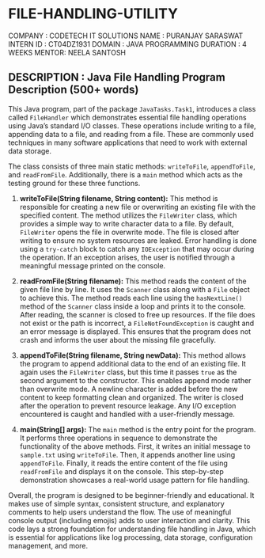 # FILE-HANDLING-UTILITY
COMPANY : CODETECH IT SOLUTIONS
NAME : PURANJAY SARASWAT
INTERN ID : CT04DZ1931
DOMAIN : JAVA PROGRAMMING 
DURATION : 4 WEEKS
MENTOR: NEELA SANTOSH

DESCRIPTION : Java File Handling Program Description (500+ words)
---------------------------------------------------

This Java program, part of the package `JavaTasks.Task1`, introduces a class called `FileHandler` which demonstrates essential file handling operations using Java’s standard I/O classes. These operations include writing to a file, appending data to a file, and reading from a file. These are commonly used techniques in many software applications that need to work with external data storage.

The class consists of three main static methods: `writeToFile`, `appendToFile`, and `readFromFile`. Additionally, there is a `main` method which acts as the testing ground for these three functions.

1. **writeToFile(String filename, String content):**
   This method is responsible for creating a new file or overwriting an existing file with the specified content. The method utilizes the `FileWriter` class, which provides a simple way to write character data to a file. By default, `FileWriter` opens the file in overwrite mode. The file is closed after writing to ensure no system resources are leaked. Error handling is done using a `try-catch` block to catch any `IOException` that may occur during the operation. If an exception arises, the user is notified through a meaningful message printed on the console.

2. **readFromFile(String filename):**
   This method reads the content of the given file line by line. It uses the `Scanner` class along with a `File` object to achieve this. The method reads each line using the `hasNextLine()` method of the `Scanner` class inside a loop and prints it to the console. After reading, the scanner is closed to free up resources. If the file does not exist or the path is incorrect, a `FileNotFoundException` is caught and an error message is displayed. This ensures that the program does not crash and informs the user about the missing file gracefully.

3. **appendToFile(String filename, String newData):**
   This method allows the program to append additional data to the end of an existing file. It again uses the `FileWriter` class, but this time it passes `true` as the second argument to the constructor. This enables append mode rather than overwrite mode. A newline character is added before the new content to keep formatting clean and organized. The writer is closed after the operation to prevent resource leakage. Any I/O exception encountered is caught and handled with a user-friendly message.

4. **main(String[] args):**
   The `main` method is the entry point for the program. It performs three operations in sequence to demonstrate the functionality of the above methods. First, it writes an initial message to `sample.txt` using `writeToFile`. Then, it appends another line using `appendToFile`. Finally, it reads the entire content of the file using `readFromFile` and displays it on the console. This step-by-step demonstration showcases a real-world usage pattern for file handling.

Overall, the program is designed to be beginner-friendly and educational. It makes use of simple syntax, consistent structure, and explanatory comments to help users understand the flow. The use of meaningful console output (including emojis) adds to user interaction and clarity. This code lays a strong foundation for understanding file handling in Java, which is essential for applications like log processing, data storage, configuration management, and more.
